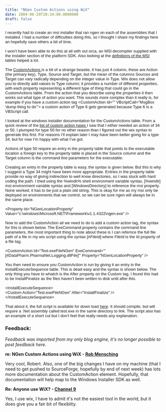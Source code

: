 ```yaml
---
title: "NGen Custom Actions using WiX"
date: 2004-06-29T20:34:00.0000000
draft: false
---
```


<P class=MsoNormal style="MARGIN: 0in 0in 0pt"></P><FONT face=Arial size=2>
<P class=MsoNormal style="MARGIN: 0in 0in 0pt"><FONT face=Arial size=2>I recently had to create an msi installer that ran ngen on each of the assemblies that I installed. I had a number of difficulties doing this, so I thought I share my findings here an hopefully save others a bit of time.</FONT></P>
<P class=MsoNormal style="MARGIN: 0in 0in 0pt"><?xml:namespace prefix = o ns = "urn:schemas-microsoft-com:office:office" /><o:p><FONT face=Arial size=2>&nbsp;</FONT></o:p></P>
<P class=MsoNormal style="MARGIN: 0in 0in 0pt"><FONT face=Arial size=2>I won&#8217;t have been able to do this at all with out orca, an MSI decompiler supplied with the installer section of the platform SDK. Also looking at the <A href="http://msdn.microsoft.com/library/default.asp?url=/library/en-us/msi/setup/database_tables.asp">definitions of the MSI</A> tables helped a lot.</FONT></P>
<P class=MsoNormal style="MARGIN: 0in 0in 0pt"><o:p><FONT face=Arial size=2>&nbsp;</FONT></o:p></P>
<P class=MsoNormal style="MARGIN: 0in 0in 0pt"><FONT face=Arial size=2>The <A href="http://msdn.microsoft.com/library/default.asp?url=/library/en-us/msi/setup/customaction_table.asp">CustomActions </A>is a bit of a strange beastie, it has just 4 column, these are Action (the primary key), Type, Source and Target, but the mean of the columns Sources and Target can vary radically depending on the integer value in Type. Wix does not allow you to directly add values to Type column; it provides a number of different properties, with each property representing a different type of thing that could go in the CustomActions table. From the action that you describe using the properties it then works out what type of action you want. This sounds more complex than it really is, for example if you have a custom action tag &lt;CustomAction Id=&#8221;&#8221; VBcriptCall=&#8221;MsgBox &#8216;dump thing to do&#8217;&#8221;&gt; a custom action of Type 6 gets generated because Type 6 is a VBScript call.</FONT></P>
<P class=MsoNormal style="MARGIN: 0in 0in 0pt"><o:p><FONT face=Arial size=2>&nbsp;</FONT></o:p></P>
<P class=MsoNormal style="MARGIN: 0in 0in 0pt"><FONT face=Arial size=2>I looked at the windows installer documentation for the CustomActions table. From a quick review of the <A href="http://msdn.microsoft.com/library/default.asp?url=/library/en-us/msi/setup/summary_list_of_all_custom_action_types.asp">list of custom action types </A>I saw that I either needed an action of 34 or 50. I plumped for type 50 for no other reason than I figured out the wix syntax to generate this first. For reasons I&#8217;ll explain later I may have been better going for a type 34, but for now I&#8217;m happy with what I&#8217;ve got.</FONT></P>
<P class=MsoNormal style="MARGIN: 0in 0in 0pt"><o:p><FONT face=Arial size=2>&nbsp;</FONT></o:p></P>
<P class=MsoNormal style="MARGIN: 0in 0in 0pt"><FONT face=Arial size=2>Actions of type 50 require an entry in the property table that points to the executable location a foreign key to the property table is placed in the Source column and the Target column is the command line parameters for the executable.</FONT></P>
<P class=MsoNormal style="MARGIN: 0in 0in 0pt"><o:p><FONT face=Arial size=2>&nbsp;</FONT></o:p></P>
<P class=MsoNormal style="MARGIN: 0in 0in 0pt"><FONT face=Arial size=2>Creating an entry in the property table is easy, the syntax is given below. But this is why I suggest a Type 34 might have been more appropriate. Entries in the property table provide no way of giving indirection to well know directories, so I was stuck with hard coding the path. I tried using the %windir% shell environment variable syntax, [%windir] msi environment variable syntax and [WindowsDirectory] to reference the msi property. None worked; it has to be just a plain old string. This is okay for me as my msi only be deployed on environments that we control, so we can be sure ngen will always be in the same place.</FONT></P>
<P class=MsoNormal style="MARGIN: 0in 0in 0pt"><o:p><FONT face=Arial size=2>&nbsp;</FONT></o:p></P>
<P class=MsoNormal style="MARGIN: 0in 0in 0pt"><FONT face=Arial size=2>&lt;Property Id="NGenLocationProperty" Value="c:\windows\Microsoft.NET\Framework\v1.1.4322\ngen.exe" /&gt;</FONT></P>
<P class=MsoNormal style="MARGIN: 0in 0in 0pt"><o:p><FONT face=Arial size=2>&nbsp;</FONT></o:p></P>
<P class=MsoNormal style="MARGIN: 0in 0in 0pt"><FONT face=Arial size=2>Now to add the CustomAction all we need to do is add a custom action tag, the syntax for this is shown below. The ExeCommand property contains the command line parameters, the most important thing to note about these is I can refernce the full file path of a file in my wix script using the syntax [#<I style="mso-bidi-font-style: normal">FileId</I>] where <I style="mso-bidi-font-style: normal">FileId </I>is the Id property of a file tag.</FONT></P>
<P class=MsoNormal style="MARGIN: 0in 0in 0pt"><o:p><FONT face=Arial size=2>&nbsp;</FONT></o:p></P>
<P class=MsoNormal style="MARGIN: 0in 0in 0pt"><FONT face=Arial size=2>&lt;CustomAction Id="Test.exeFileNGen" ExeCommand='"[#DataPharm.PharmaNet.Logging.dllFile]"' Property="NGenLocationProperty" /&gt;</FONT></P>
<P class=MsoNormal style="MARGIN: 0in 0in 0pt"><o:p><FONT face=Arial size=2>&nbsp;</FONT></o:p></P>
<P class=MsoNormal style="MARGIN: 0in 0in 0pt"><FONT face=Arial size=2>You then need to ensure you CustomAction is run by giving it an entry in the InstallExecuteSequence table. This is dead easy and the syntax is shown below. The only thing you have to whatch is the After property on the Custom tag, I found this had to be InstallFinalize as the files haven&#8217;t been written to disk until after this.</FONT></P>
<P class=MsoNormal style="MARGIN: 0in 0in 0pt"><o:p><FONT face=Arial size=2>&nbsp;</FONT></o:p></P>
<P class=MsoNormal style="MARGIN: 0in 0in 0pt"><FONT size=2><FONT face=Arial>&lt;InstallExecuteSequence&gt;<o:p></o:p></FONT></FONT></P>
<P class=MsoNormal style="MARGIN: 0in 0in 0pt"><FONT size=2><FONT face=Arial>&lt;Custom Action="Test.exeFileNGen" After="InstallFinalize" /&gt;<o:p></o:p></FONT></FONT></P>
<P class=MsoNormal style="MARGIN: 0in 0in 0pt"><FONT face=Arial size=2>&lt;/InstallExecuteSequence&gt;</FONT></P>
<P class=MsoNormal style="MARGIN: 0in 0in 0pt"><o:p><FONT face=Arial size=2>&nbsp;</FONT></o:p></P>
<P class=MsoNormal style="MARGIN: 0in 0in 0pt"><FONT face=Arial size=2>That about it, the full script is available for down load <A href="http://www.strangelights.com/download.aspx?url=/blog/downloads/ngenexample.zip">here</A>. It should compile, but will require a .Net assembly called test.exe in the same directory to link. The script also has an example of a short cut but I don&#8217;t feel that really needs any explanation.</FONT></P></FONT>

### Feedback:

*Feedback was imported from my only blog engine, it's no longer possible to post feedback here.*

**re: NGen Custom Actions using WiX - [Rob Mensching](http://blogs.msdn.com/robmen)**

Very cool, Robert.  Also, one of the big changes I have on my machine (that I need to get pushed to SourceForge, hopefully by end of next week) has lots more documentation about the CustomAction element.  Hopefully, that documentation will help map to the Windows Installer SDK as well.

**Re: Anyone use WiX? - [Channel 9](http://beta.channel9.msdn.com/Forums/Techoff/14155-Anyone-use-WiX/Comments/14252/)**

Yes, I use wix, I have to admit it's not the easiest tool in the world, but it does give you a fair bit of flexiblity.

